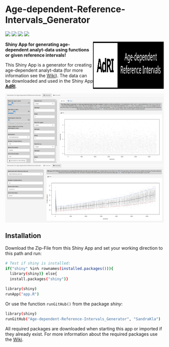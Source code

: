 # Age-dependent-Reference-Intervals_Generator 

[![](https://img.shields.io/github/license/SandraKla/Age-dependent-Reference-Intervals_Generator.svg)]()
[![](https://img.shields.io/github/last-commit/SandraKla/Age-dependent-Reference-Intervals_Generator/master.svg)]()
[![](https://img.shields.io/github/languages/count/SandraKla/Age-dependent-Reference-Intervals_Generator.svg)]()
[![](https://img.shields.io/github/languages/top/SandraKla/Age-dependent-Reference-Intervals_Generator.svg)]()

<img src="www/Logo.svg" width="225px" height="150px" align="right"/>

**Shiny App for generating age-dependent analyt-data using functions or given reference intervals!**

This Shiny App is a generator for creating age-dependent analyt-data (for more information see the [Wiki](https://github.com/SandraKla/Age-dependent-Reference-Intervals_Generator/wiki)). The data can be downloaded and used in the Shiny App [**AdRI**](https://github.com/SandraKla/Age-dependent-Reference-Intervals/wiki/Dataset#adri-generator). 

<img src="www/shiny_generator.png" align="center"/>
<img src="www/shiny_percentile.png" align="center"/>

## Installation 

Download the Zip-File from this Shiny App and set your working direction to this path and run:

```bash
# Test if shiny is installed:
if("shiny" %in% rownames(installed.packages())){
  library(shiny)} else{
  install.packages("shiny")}
```

```bash
library(shiny)
runApp("app.R")
```
Or use the function ```runGitHub()``` from the package *shiny*:

```bash
library(shiny)
runGitHub("Age-dependent-Reference-Intervals_Generator", "SandraKla")
```

All required packages are downloaded when starting this app or imported if they already exist. For more information about the required packages use the [Wiki](https://github.com/SandraKla/Age-dependent-Reference-Intervals_Generator/wiki).
